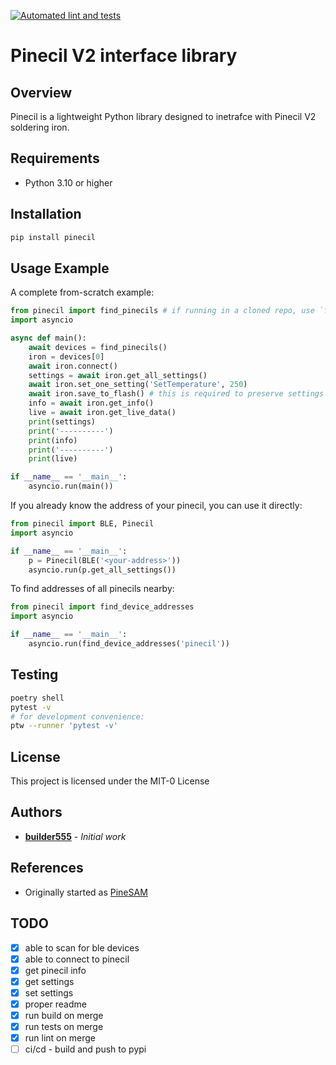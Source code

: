 [![Automated lint and tests](https://github.com/builder555/pinecil_lib/actions/workflows/ci.yml/badge.svg?branch=master)](https://github.com/builder555/pinecil_lib/actions/workflows/ci.yml)

# Pinecil V2 interface library

## Overview
Pinecil is a lightweight Python library designed to inetrafce with Pinecil V2 soldering iron.

## Requirements
- Python 3.10 or higher

## Installation

```bash
pip install pinecil
```

## Usage Example

A complete from-scratch example:

```python
from pinecil import find_pinecils # if running in a cloned repo, use `from src.pinecil`
import asyncio

async def main():
    await devices = find_pinecils()
    iron = devices[0]
    await iron.connect()
    settings = await iron.get_all_settings()
    await iron.set_one_setting('SetTemperature', 250)
    await iron.save_to_flash() # this is required to preserve settings after powering off
    info = await iron.get_info()
    live = await iron.get_live_data()
    print(settings)
    print('----------')
    print(info)
    print('----------')
    print(live)

if __name__ == '__main__':
    asyncio.run(main())
```

If you already know the address of your pinecil, you can use it directly:

```python
from pinecil import BLE, Pinecil
import asyncio

if __name__ == '__main__':
    p = Pinecil(BLE('<your-address>'))
    asyncio.run(p.get_all_settings())
```

To find addresses of all pinecils nearby:

```python
from pinecil import find_device_addresses
import asyncio

if __name__ == '__main__':
    asyncio.run(find_device_addresses('pinecil'))
```

## Testing

```bash
poetry shell
pytest -v
# for development convenience:
ptw --runner 'pytest -v'
```

## License
This project is licensed under the MIT-0 License

## Authors
- **[builder555](https://github.com/builder555)** - *Initial work*

## References
- Originally started as [PineSAM](https://github.com/builder555/PineSAM)

## TODO

- [x] able to scan for ble devices
- [x] able to connect to pinecil
- [x] get pinecil info
- [x] get settings
- [x] set settings
- [x] proper readme
- [x] run build on merge
- [x] run tests on merge
- [x] run lint on merge
- [ ] ci/cd - build and push to pypi
